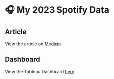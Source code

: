 # 🎧 My 2023 Spotify Data
## Article
View the article on [Medium](https://medium.com/@joycemok8/my-spotify-2023-listening-habits-466a812cb2df)

## Dashboard
View the Tableau Dashboard [here](https://public.tableau.com/views/My_spotify_data_dashboard/My2023SpotifyDataDashboard?:language=en-US&:sid=&:display_count=n&:origin=viz_share_link)
